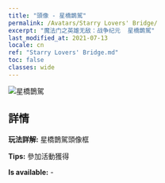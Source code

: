 ```yaml
---
title: "頭像 - 星橋鵲駕"
permalink: /Avatars/Starry Lovers' Bridge/
excerpt: "魔法门之英雄无敌：战争纪元  星橋鵲駕"
last_modified_at: 2021-07-13
locale: cn
ref: "Starry Lovers' Bridge.md"
toc: false
classes: wide
---
```

 ![星橋鵲駕](/images/a/avatarFrame_27.png)

## 詳情

 **玩法詳解:** 星橋鵲駕頭像框 

 **Tips:** 參加活動獲得 

 **Is available:**  - 

